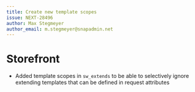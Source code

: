 ```yaml
---
title: Create new template scopes
issue: NEXT-28496
author: Max Stegmeyer
author_email: m.stegmeyer@snapadmin.net
---
```

# Storefront
* Added template scopes in `sw_extends` to be able to selectively ignore extending templates that can be defined in request attributes
